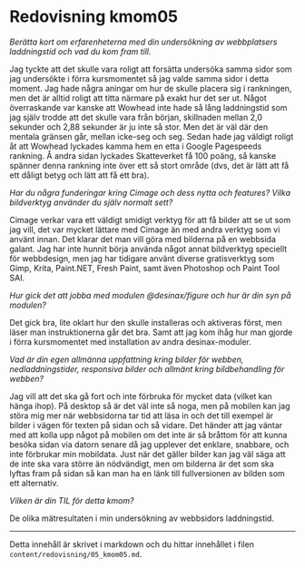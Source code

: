 ---
---
Redovisning kmom05
=========================

*Berätta kort om erfarenheterna med din undersökning av webbplatsers laddningstid och vad du kom fram till.*

Jag tyckte att det skulle vara roligt att forsätta undersöka samma sidor som jag undersökte i förra kursmomentet så jag valde samma sidor i detta moment. Jag hade några aningar om hur de skulle placera sig i rankningen, men det är alltid roligt att titta närmare på exakt hur det ser ut. Något överraskande var kanske att Wowhead inte hade så lång laddningstid som jag själv trodde att det skulle vara från början, skillnaden mellan 2,0 sekunder och 2,88 sekunder är ju inte så stor. Men det är väl där den mentala gränsen går, mellan icke-seg och seg. Sedan hade jag väldigt roligt åt att Wowhead lyckades kamma hem en etta i Google Pagespeeds rankning. Å andra sidan lyckades Skatteverket få 100 poäng, så kanske spänner denna rankning inte över ett så stort område (dvs, det är lätt att få ett dåligt betyg och lätt att få ett bra).

*Har du några funderingar kring Cimage och dess nytta och features? Vilka bildverktyg använder du själv normalt sett?*

Cimage verkar vara ett väldigt smidigt verktyg för att få bilder att se ut som jag vill, det var mycket lättare med Cimage än med andra verktyg som vi använt innan. Det klarar det man vill göra med bilderna på en webbsida galant. Jag har inte hunnit börja använda något annat bildverktyg speciellt för webbdesign, men jag har tidigare använt diverse gratisverktyg som Gimp, Krita, Paint.NET, Fresh Paint, samt även Photoshop och Paint Tool SAI.

*Hur gick det att jobba med modulen @desinax/figure och hur är din syn på modulen?*

Det gick bra, lite oklart hur den skulle installeras och aktiveras först, men läser man instruktionerna går det bra. Samt att jag kom ihåg hur man gjorde i förra kursmomentet med installation av andra desinax-moduler.

*Vad är din egen allmänna uppfattning kring bilder för webben, nedladdningstider, responsiva bilder och allmänt kring bildbehandling för webben?*

Jag vill att det ska gå fort och inte förbruka för mycket data (vilket kan hänga ihop). På desktop så är det väl inte så noga, men på mobilen kan jag störa mig mer när webbsidorna tar tid att läsa in och det till exempel är bilder i vägen för texten på sidan och så vidare. Det händer att jag väntar med att kolla upp något på mobilen om det inte är så bråttom för att kunna besöka sidan via datorn senare då jag upplever det enklare, snabbare, och inte förbrukar min mobildata. Just när det gäller bilder kan jag väl säga att de inte ska vara större än nödvändigt, men om bilderna är det som ska lyftas fram på sidan så kan man ha en länk till fullversionen av bilden som ett alternativ.

*Vilken är din TIL för detta kmom?*

De olika mätresultaten i min undersökning av webbsidors laddningstid.

***

Detta innehåll är skrivet i markdown och du hittar innehållet i filen `content/redovisning/05_kmom05.md`.

